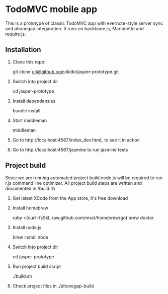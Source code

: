 # TodoMVC mobile app

This is a prototype of classic TodoMVC app with evernote-style server sync and phonegap integaration.
It runs on backbone.js, Marionette and require.js.

## Installation

1) Clone this repo:

    git clone git@github.com:ikido/jasper-prototype.git

2) Switch into project dir

    cd jasper-prototype    

3) Install dependensies

    bundle install

4) Start middleman

    middleman

5) Go to http://localhost:4567/index_dev.html_ to see it in action

6) Go to http://localhost:4567/jasmine to run jasmine tests

## Project build

Since we are running automated project build node.js will be required to run r.js command line optimizer. All project build steps are written and documented in /build.rb 

1) Get latest XCode from the App store, it's free download

2) Install homebrew

    ruby <(curl -fsSkL raw.github.com/mxcl/homebrew/go)
    brew doctor

3) Install node.js

    brew install node

4) Switch into project dir

    cd jasper-prototype

5) Run project build script

    ./build.sh
    
6) Check project files in ./phonegap-build
